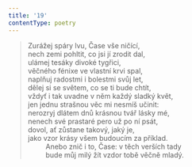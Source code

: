 ```yaml
---
title: '19'
contentType: poetry
---
```


<section>

> Zurážej spáry lvu, Čase vše ničící,  
> nech zemi pohltit, co jsi jí zrodit dal,  
> ulámej tesáky divoké tygřici,  
> věčného fénixe ve vlastní krvi spal,  
> naplňuj radostmi i bolestmi svůj let,  
> dělej si se světem, co se ti bude chtít,  
> vždyť i tak uvadne v něm každý sladký květ,  
> jen jednu strašnou věc mi nesmíš učinit:  
> nerozryj dlátem dnů krásnou tvář lásky mé,  
> nenech své prastaré pero už po ní psát,  
> dovol, ať zůstane takový, jaký je,  
> jako vzor krásy všem budoucím za příklad.  
>          Anebo znič i to, Čase: v těch verších tady  
>          bude můj milý žít vzdor tobě věčně mladý.

</section>
